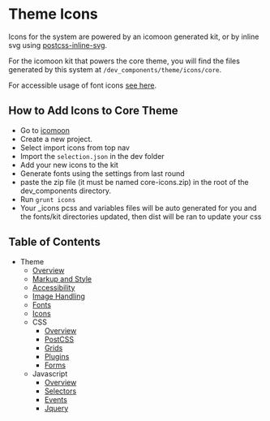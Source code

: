 # Theme Icons

Icons for the system are powered by an icomoon generated kit, or by inline svg using [postcss-inline-svg](https://github.com/TrySound/postcss-inline-svg).

For the icomoon kit that powers the core theme, you will find the files generated by this system at `/dev_components/theme/icons/core`.

For accessible usage of font icons [see here](http://fontawesome.io/accessibility/).

## How to Add Icons to Core Theme

* Go to [icomoon](https://icomoon.io/app/#/projects)
* Create a new project. 
* Select import icons from top nav
* Import the `selection.json` in the dev folder
* Add your new icons to the kit
* Generate fonts using the settings from last round
* paste the zip file (it must be named core-icons.zip) in the root of the dev_components directory.
* Run `grunt icons`
* Your _icons pcss and variables files will be auto generated for you and the fonts/kit directories updated, then dist will be ran to update your css

## Table of Contents

* Theme
  * [Overview](/docs/theme/README.md)
  * [Markup and Style](/docs/theme/markup-and-style.md)
  * [Accessibility](/docs/theme/accessbility.md)
  * [Image Handling](/docs/theme/images.md)
  * [Fonts](/docs/theme/fonts.md)
  * [Icons](/docs/theme/icons.md)
  * CSS
    * [Overview](/docs/theme/css/README.md)
    * [PostCSS](/docs/theme/css/postcss.md)
    * [Grids](/docs/theme/css/grids.md)
    * [Plugins](/docs/theme/css/plugins.md)
    * [Forms](/docs/theme/css/forms.md)
  * Javascript
    * [Overview](/docs/theme/js/README.md)
    * [Selectors](/docs/theme/js/selectors.md)
    * [Events](/docs/theme/js/events.md)
    * [Jquery](/docs/theme/js/jquery.md)